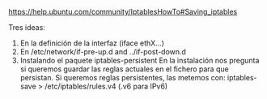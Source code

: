 https://help.ubuntu.com/community/IptablesHowTo#Saving_iptables

Tres ideas:

1. En la definición de la interfaz (iface ethX...)
2. En /etc/network/if-pre-up.d and ../if-post-down.d
3. Instalando el paquete iptables-persistent
  En la instalación nos pregunta si queremos guardar las reglas actuales en el fichero para que persistan.
  Si queremos reglas persistentes, las metemos con: iptables-save > /etc/iptables/rules.v4 (.v6 para IPv6)
